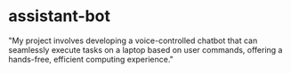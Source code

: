 # assistant-bot
"My project involves developing a voice-controlled chatbot that can seamlessly execute tasks on a laptop based on user commands, offering a hands-free, efficient computing experience."
